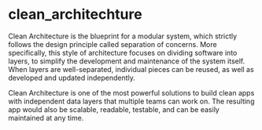 # clean_architechture

Clean Architecture is the blueprint for a modular system, which strictly follows the design principle called separation of concerns. More specifically, this style of architecture focuses on dividing software into layers, to simplify the development and maintenance of the system itself. When layers are well-separated, individual pieces can be reused, as well as developed and updated independently.

Clean Architecture is one of the most powerful solutions to build clean apps with independent data layers that multiple teams can work on. The resulting app would also be scalable, readable, testable, and can be easily maintained at any time.

